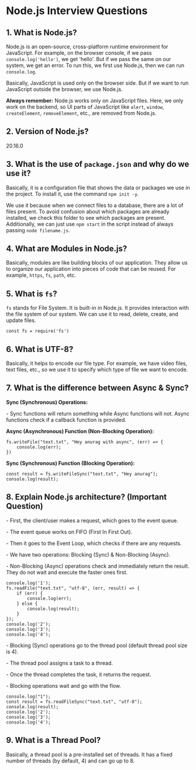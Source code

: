 <h1>Node.js Interview Questions</h1>

<h2>1. What is Node.js?</h2>
<p>Node.js is an open-source, cross-platform runtime environment for JavaScript. For example, on the browser console, if we pass <code>console.log('hello')</code>, we get 'hello'. But if we pass the same on our system, we get an error. To run this, we first use Node.js, then we can run <code>console.log</code>.</p>
<p>Basically, JavaScript is used only on the browser side. But if we want to run JavaScript outside the browser, we use Node.js.</p>
<p><strong>Always remember:</strong> Node.js works only on JavaScript files. Here, we only work on the backend, so UI parts of JavaScript like <code>alert</code>, <code>window</code>, <code>createElement</code>, <code>removeElement</code>, etc., are removed from Node.js.</p>

<h2>2. Version of Node.js?</h2>
<p>20.16.0</p>

<h2>3. What is the use of <code>package.json</code> and why do we use it?</h2>
<p>Basically, it is a configuration file that shows the data or packages we use in the project. To install it, use the command <code>npm init -y</code>.</p>
<p>We use it because when we connect files to a database, there are a lot of files present. To avoid confusion about which packages are already installed, we check this folder to see which packages are present. Additionally, we can just use <code>npm start</code> in the script instead of always passing <code>node filename.js</code>.</p>

<h2>4. What are Modules in Node.js?</h2>
<p>Basically, modules are like building blocks of our application. They allow us to organize our application into pieces of code that can be reused. For example, <code>https</code>, <code>fs</code>, <code>path</code>, etc.</p>

<h2>5. What is <code>fs</code>?</h2>
<p><code>fs</code> stands for File System. It is built-in in Node.js. It provides interaction with the file system of our system. We can use it to read, delete, create, and update files.</p>
<pre><code>const fs = require('fs')</code></pre>

<h2>6. What is UTF-8?</h2>
<p>Basically, it helps to encode our file type. For example, we have video files, text files, etc., so we use it to specify which type of file we want to encode.</p>

<h2>7. What is the difference between Async & Sync?</h2>
<p><strong>Sync (Synchronous) Operations:</strong></p>
<p>- Sync functions will return something while Async functions will not. Async functions check if a callback function is provided.</p>

<p><strong>Async (Asynchronous) Function (Non-Blocking Operation):</strong></p>
<pre><code>fs.writeFile("text.txt", "Hey anurag with async", (err) => {
    console.log(err);
})</code></pre>

<p><strong>Sync (Synchronous) Function (Blocking Operation):</strong></p>
<pre><code>const result = fs.writeFileSync("text.txt", "Hey anurag");
console.log(result);</code></pre>

<h2>8. Explain Node.js architecture? (Important Question)</h2>
<p>- First, the client/user makes a request, which goes to the event queue.</p>
<p>- The event queue works on FIFO (First In First Out).</p>
<p>- Then it goes to the Event Loop, which checks if there are any requests.</p>
<p>- We have two operations: Blocking (Sync) & Non-Blocking (Async).</p>
<p>- Non-Blocking (Async) operations check and immediately return the result. They do not wait and execute the faster ones first.</p>

<pre><code>console.log('1');
fs.readFile("text.txt", "utf-8", (err, result) => {
    if (err) {
        console.log(err);
    } else {
        console.log(result);
    }
});
console.log('2');
console.log('3');
console.log('4');</code></pre>

<p>- Blocking (Sync) operations go to the thread pool (default thread pool size is 4).</p>
<p>- The thread pool assigns a task to a thread.</p>
<p>- Once the thread completes the task, it returns the request.</p>
<p>- Blocking operations wait and go with the flow.</p>

<pre><code>console.log("1");
const result = fs.readFileSync("text.txt", "utf-8");
console.log(result);
console.log('2');
console.log('3');
console.log('4');</code></pre>

<h2>9. What is a Thread Pool?</h2>
<p>Basically, a thread pool is a pre-installed set of threads. It has a fixed number of threads (by default, 4) and can go up to 8.</p>
